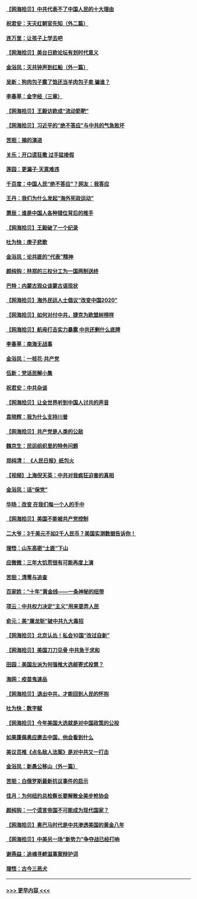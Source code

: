 #### [【网海拾贝】中共代表不了中国人民的十大理由](../pages/nsc993/n12388155.md?t=09082202) 
#### [祝君安：天灭红朝官先知（外二篇）](../pages/nsc993/n12387957.md?t=09082202) 
#### [连万里：让孩子上学去吧](../pages/nsc993/n12385309.md?t=09082202) 
#### [【网海拾贝】美台日欧论坛有划时代意义](../pages/nsc993/n12385232.md?t=09082202) 
#### [金浴凤：灭共钟声到红船（外一篇）](../pages/nsc993/n12385154.md?t=09082202) 
#### [吴新：狗肉包子露了馅还当羊肉包子卖 骗谁？](../pages/nsc993/n12385133.md?t=09082202) 
#### [李春草：金字经（三章）](../pages/nsc993/n12383691.md?t=09082202) 
#### [【网海拾贝】王毅访欧成“流动箭靶”](../pages/nsc993/n12383338.md?t=09082202) 
#### [【网海拾贝】习近平的“绝不答应”与中共的气急败坏](../pages/nsc993/n12382819.md?t=09082202) 
#### [苦胆：摘的演进](../pages/nsc993/n12382619.md?t=09082202) 
#### [关乐：开口谎狂撒 过手猛掺假](../pages/nsc993/n12382604.md?t=09082202) 
#### [莲园：更漏子‧天意难违](../pages/nsc993/n12382598.md?t=09082202) 
#### [千百度：中国人民“绝不答应”？网友：我答应](../pages/nsc993/n12382024.md?t=09082202) 
#### [王丹：我们为什么发起“海外宪政运动”](../pages/nsc993/n12380286.md?t=09082202) 
#### [萧辰：谁是中国人各种错位背后的推手](../pages/nsc993/n12379800.md?t=09082202) 
#### [【网海拾贝】王毅破了一个纪录](../pages/nsc993/n12379251.md?t=09082202) 
#### [吐为快：庚子悲歌](../pages/nsc993/n12378821.md?t=09082202) 
#### [金浴凤：论共匪的“代表”精神](../pages/nsc993/n12377546.md?t=09082202) 
#### [颜纯钩：林郑的三权分工为一国两制送终](../pages/nsc993/n12377306.md?t=09082202) 
#### [巴特：内蒙古观众谈蒙古语现状](../pages/nsc993/n12376923.md?t=09082202) 
#### [【网海拾贝】海外民运人士倡议“改变中国2020”](../pages/nsc993/n12376682.md?t=09082202) 
#### [【网海拾贝】如何对付中共，捷克为欧盟树榜样](../pages/nsc993/n12374209.md?t=09082202) 
#### [【网海拾贝】航母打击实力暴露 中共还剩什么底牌](../pages/nsc993/n12371825.md?t=09082202) 
#### [李春草：南海无战事](../pages/nsc993/n12371159.md?t=09082202) 
#### [金浴凤：一枝花·共产党](../pages/nsc993/n12368757.md?t=09082202) 
#### [伍新：党话民解小集](../pages/nsc993/n12366907.md?t=09082202) 
#### [祝君安：中共杂谈](../pages/nsc993/n12366076.md?t=09082202) 
#### [【网海拾贝】让全世界听到中国人讨共的声音](../pages/nsc993/n12365569.md?t=09082202) 
#### [袁晓辉：我为什么支持川普](../pages/nsc993/n12362670.md?t=09082202) 
#### [【网海拾贝】共产党是人类的公敌](../pages/nsc993/n12363182.md?t=09082202) 
#### [魏京生：民运组织里的特务问题](../pages/nsc993/n12363010.md?t=09082202) 
#### [郑纯清： 《人民日报》纸包火](../pages/nsc993/n12362706.md?t=09082202) 
#### [【视频】上海倪天英：中共对我疯狂迫害的真相](../pages/nsc993/n12356341.md?t=09082202) 
#### [金浴凤：话“保党”](../pages/nsc993/n12361867.md?t=09082202) 
#### [华旸：改变 在我们每一个人的手中](../pages/nsc993/n12361774.md?t=09082202) 
#### [【网海拾贝】美国不能被共产党控制](../pages/nsc993/n12360271.md?t=09082202) 
#### [二大爷：3千美元不如2千人民币？美国实测数据告诉你！](../pages/nsc993/n12358563.md?t=09082202) 
#### [理悟：山东高密“土匪”下山](../pages/nsc993/n12358535.md?t=09082202) 
#### [应微微：三年大饥荒很有可能再度上演](../pages/nsc993/n12358523.md?t=09082202) 
#### [苦胆：清零与追查](../pages/nsc993/n12358501.md?t=09082202) 
#### [百家姓：“十年”黄金线——一条神秘的纽带](../pages/nsc993/n12358319.md?t=09082202) 
#### [项云：中共权力决定“主义”用来耍弄人民](../pages/nsc993/n12358172.md?t=09082202) 
#### [俞元：美“屠龙斩”破中共九大毒招](../pages/nsc993/n12357822.md?t=09082202) 
#### [【网海拾贝】北京认怂！私会10国“改过自新”](../pages/nsc993/n12357784.md?t=09082202) 
#### [【网海拾贝】美国刀刀见骨 中共急于求和](../pages/nsc993/n12355511.md?t=09082202) 
#### [田园：美国左派为何强推大选邮寄式投票？](../pages/nsc993/n12352963.md?t=09082202) 
#### [海网：疫苗鬼速品](../pages/nsc993/n12354438.md?t=09082202) 
#### [【网海拾贝】退出中共，才能回到人民的怀抱](../pages/nsc993/n12352634.md?t=09082202) 
#### [吐为快：数字赋](../pages/nsc993/n12352317.md?t=09082202) 
#### [【网海拾贝】今年美国大选就是对中国政策的公投](../pages/nsc993/n12350973.md?t=09082202) 
#### [如果蓬佩奥应邀去中国，他会看到什么](../pages/nsc993/n12350945.md?t=09082202) 
#### [美议员推《点名敌人法案》是对中共又一打击](../pages/nsc993/n12350765.md?t=09082202) 
#### [金浴凤：新愚公移山（外一篇）](../pages/nsc993/n12350253.md?t=09082202) 
#### [苦胆：白俄罗斯最新抗议事件的启示](../pages/nsc993/n12349989.md?t=09082202) 
#### [佳月：为何纽约总检察长要解散全美步枪协会](../pages/nsc993/n12349939.md?t=09082202) 
#### [颜纯钩：一个谎言帝国不可能成为现代国家？](../pages/nsc993/n12349898.md?t=09082202) 
#### [【网海拾贝】奥巴马时代是中共渗透美国的黄金八年](../pages/nsc993/n12349284.md?t=09082202) 
#### [【网海拾贝】中美另一场“新势力”争夺战已经打响](../pages/nsc993/n12346998.md?t=09082202) 
#### [谢燕益：追魂寻衅滋事案辩护词](../pages/nsc993/n12346892.md?t=09082202) 
#### [理悟：古今三恶犬](../pages/nsc993/n12345190.md?t=09082202) 

----
#### [ >>> 更早内容 <<< ](../indexes/nsc993-earlier.md)
